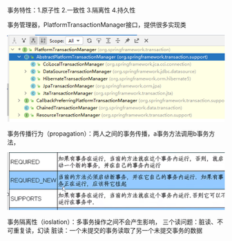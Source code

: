 事务特性：1.原子性 2.一致性 3.隔离性 4.持久性

事务管理器，PlatformTransactionManager接口，提供很多实现类

![img.png](img.png)

事务传播行为（propagation）：两人之间的事务传播，a事务方法调用b事务方法，

![img_1.png](img_1.png)

事务隔离性（ioslation）：多事务操作之间不会产生影响，
三个读问题：脏读、不可重复读，幻读
脏读：一个未提交的事务读取了另一个未提交事务的数据